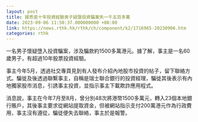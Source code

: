 ```yaml
---
layout: post
title: 據悉逾十年投資經驗男子疑墮投資騙案失一千五百多萬
date: 2023-09-06 11:50:37.000000000 +08:00
link: https://news.rthk.hk/rthk/ch/component/k2/1716965-20230906.htm
categories: rthk
---
```


一名男子懷疑墮入投資騙案，涉及騙款約1500多萬港元。據了解，事主是一名60歲男子，有超過10年股票投資經驗。

事主今年5月，透過社交專頁見到有人發布介紹內地股市投資的帖子，留下聯絡方式。騙徙及後透過聯繫事主，自稱是瑞士聯合銀行的投資經理，騙徙其後表示有內地獨家股市消息，引誘事主投資，並指示事主下載欺詐應用程式。

消息說，事主在今年7月至8月，曾分別48次將港幣1500多萬元，轉入23個本地銀行賬戶，其後事主要求從網站提取資金，但被網站指示支付200萬港元作為行政費用，事主沒有遵從，騙徒便失去聯絡，事主於是報警。
